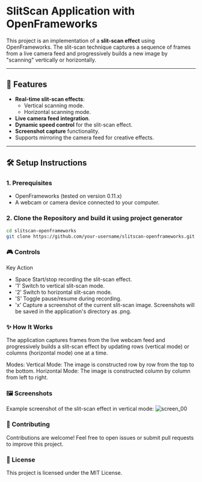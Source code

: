 # SlitScan Application with OpenFrameworks

This project is an implementation of a **slit-scan effect** using OpenFrameworks. The slit-scan technique captures a sequence of frames from a live camera feed and progressively builds a new image by "scanning" vertically or horizontally.

---

## 🎥 Features

- **Real-time slit-scan effects**: 
  - Vertical scanning mode.
  - Horizontal scanning mode.
- **Live camera feed integration**.
- **Dynamic speed control** for the slit-scan effect.
- **Screenshot capture** functionality.
- Supports mirroring the camera feed for creative effects.

---

## 🛠 Setup Instructions

### 1. Prerequisites
- OpenFrameworks (tested on version 0.11.x)
- A webcam or camera device connected to your computer.

### 2. Clone the Repository and build it using project generator
```bash
cd slitscan-openframeworks
git clone https://github.com/your-username/slitscan-openframeworks.git
```

### 🎮 Controls
Key	Action
- Space	Start/stop recording the slit-scan effect.
- '1'	Switch to vertical slit-scan mode.
- '2'	Switch to horizontal slit-scan mode.
- 'S'	Toggle pause/resume during recording.
- 'x'	Capture a screenshot of the current slit-scan image.
Screenshots will be saved in the application's directory as <name><number>.png.

### ✨ How It Works
The application captures frames from the live webcam feed and progressively builds a slit-scan effect by updating rows (vertical mode) or columns (horizontal mode) one at a time.

Modes:
Vertical Mode: The image is constructed row by row from the top to the bottom.
Horizontal Mode: The image is constructed column by column from left to right.

### 🖼 Screenshots
Example screenshot of the slit-scan effect in vertical mode:
![screen_00](https://github.com/user-attachments/assets/7f89ad5f-9f02-4815-9311-11fe3701e7b1)

### 🤝 Contributing
Contributions are welcome! Feel free to open issues or submit pull requests to improve this project.

### 📝 License
This project is licensed under the MIT License.



